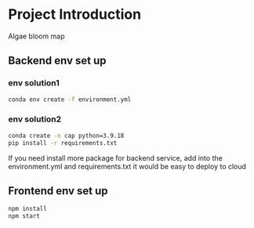 # Project Introduction

Algae bloom map


## Backend env set up

### env solution1
```bash
conda env create -f environment.yml
```

### env solution2
```bash
conda create -n cap python=3.9.18
pip install -r requirements.txt
```
If you need install more package for backend service, add into the environment.yml and requirements.txt
it would be easy to deploy to cloud



## Frontend env set up 
```bash
npm install
npm start
```

